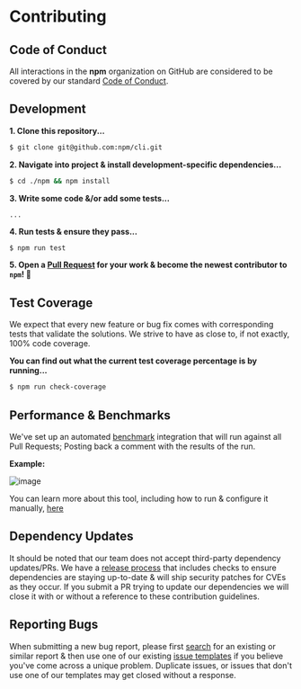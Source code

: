 # Contributing

## Code of Conduct

All interactions in the **npm** organization on GitHub are considered to be covered by our standard [Code of Conduct](https://www.npmjs.com/policies/conduct).

## Development

**1. Clone this repository...**

```bash
$ git clone git@github.com:npm/cli.git
```

**2. Navigate into project & install development-specific dependencies...**

```bash
$ cd ./npm && npm install
```

**3. Write some code &/or add some tests...**

```bash
...
```

**4. Run tests & ensure they pass...**
```
$ npm run test
```

**5. Open a [Pull Request](https://github.com/npm/cli/pulls) for your work & become the newest contributor to `npm`! 🎉**

## Test Coverage

We expect that every new feature or bug fix comes with corresponding tests that validate the solutions. We strive to have as close to, if not exactly, 100% code coverage.

**You can find out what the current test coverage percentage is by running...**

```bash
$ npm run check-coverage
```

## Performance & Benchmarks

We've set up an automated [benchmark](https://github.com/npm/benchmarks) integration that will run against all Pull Requests; Posting back a comment with the results of the run.

**Example:**

![image](https://user-images.githubusercontent.com/2818462/72312698-e2e57f80-3656-11ea-9fcf-4a8f6b97b0d1.png)

You can learn more about this tool, including how to run & configure it manually, [here](https://github.com/npm/benchmarks)

## Dependency Updates

It should be noted that our team does not accept third-party dependency updates/PRs. We have a [release process](https://github.com/npm/cli/wiki/Release-Process) that includes checks to ensure dependencies are staying up-to-date & will ship security patches for CVEs as they occur. If you submit a PR trying to update our dependencies we will close it with or without a reference to these contribution guidelines.

## Reporting Bugs

When submitting a new bug report, please first [search](https://github.com/npm/cli/issues) for an existing or similar report & then use one of our existing [issue templates](https://github.com/npm/cli/issues/new/choose) if you believe you've come across a unique problem. Duplicate issues, or issues that don't use one of our templates may get closed without a response.

